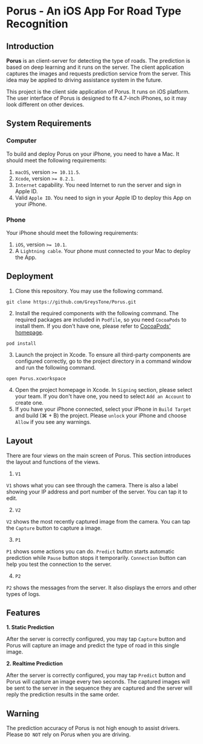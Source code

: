 # Porus - An iOS App For Road Type Recognition

## Introduction

**Porus** is an client-server for detecting the type of roads. The prediction is based on deep learning and it runs on the server. The client application captures the images and requests prediction service from the server. This idea may be applied to driving assistance system in the future.

This project is the client side application of Porus. It runs on iOS platform. The user interface of Porus is designed to fit 4.7-inch iPhones, so it may look different on other devices.

## System Requirements
### Computer
To build and deploy Porus on your iPhone, you need to have a Mac. It should meet the following requirements:
1. `macOS`, version `>= 10.11.5`.
2. `Xcode`, version `>= 8.2.1`.
3. `Internet` capability. You need Internet to run the server and sign in Apple ID.
4. Valid `Apple ID`. You need to sign in your Apple ID to deploy this App on your iPhone. 

### Phone
Your iPhone should meet the following requirements:
1. `iOS`, version `>= 10.1`.
2. A `Lightning cable`. Your phone must connected to your Mac to deploy the App.

## Deployment
1. Clone this repository. You may use the following command.
~~~~
git clone https://github.com/GreysTone/Porus.git
~~~~
2. Install the required components with the following command. The required packages are included in `Podfile`, so you need `CocoaPods` to install them. If you don't have one, please refer to [CocoaPods' homepage](https://cocoapods.org).
~~~~
pod install
~~~~
3. Launch the project in Xcode. To ensure all third-party components are configured correctly, go to the project directory in a command window and run the following command.
~~~~
open Porus.xcworkspace
~~~~
4. Open the project homepage in Xcode. In `Signing` section, please select your team. If you don't have one, you need to select `Add an Account` to create one.
5. If you have your iPhone connected, select your iPhone in `Build Target` and build (⌘ + B) the project. Please `unlock` your iPhone and choose `Allow` if you see any warnings.

## Layout
There are four views on the main screen of Porus. This section introduces the layout and functions of the views.

1. `V1`

`V1` shows what you can see through the camera. There is also a label showing your IP address and  port number of the server. You can tap it to edit.

2. `V2`

`V2` shows the most recently captured image from the camera. You can tap the `Capture` button to capture a image.

3. `P1`

`P1` shows some actions you can do. `Predict` button starts automatic prediction while `Pause` button stops it temporarily. `Connection` button can help you test the connection to the server.

4. `P2`

`P2` shows the messages from the server. It also displays the errors and other types of logs.

## Features
**1. Static Prediction**

After the server is correctly configured, you may tap `Capture` button and Porus will capture an image and predict the type of road in this single image.

**2. Realtime Prediction**

After the server is correctly configured, you may tap `Predict` button and Porus will capture an image every two seconds. The captured images will be sent to the server in the sequence they are captured and the server will reply the prediction results in the same order.


## Warning
The prediction accuracy of Porus is not high enough to assist drivers. Please `DO NOT` rely on Porus when you are driving. 

